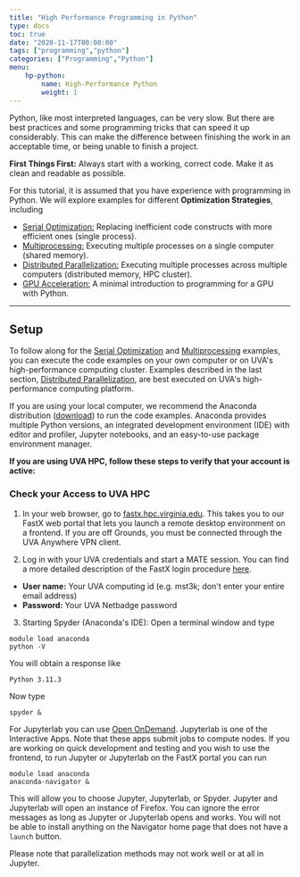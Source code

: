 ```yaml
---
title: "High Performance Programming in Python"
type: docs
toc: true
date: "2020-11-17T00:00:00"
tags: ["programming","python"]
categories: ["Programming","Python"]
menu:
    hp-python:
        name: High-Performance Python
        weight: 1
---
```


Python, like most interpreted languages, can be very slow. But there are best practices and some programming tricks that can speed it up considerably.  This can make the difference between finishing the work in an acceptable time, or being unable to finish a project.

**First Things First:** Always start with a working, correct code. Make it as clean and readable as possible.

For this tutorial, it is assumed that you have experience with programming in Python. We will explore examples for different **Optimization Strategies**, including

* [Serial Optimization:](serial-optimization) Replacing inefficient code constructs with more efficient ones (single process).
* [Multiprocessing:](multiprocessing) Executing multiple processes on a single computer (shared memory).
* [Distributed Parallelization:](distributed-parallelization) Executing multiple processes across multiple computers (distributed memory, HPC cluster).
* [GPU Acceleration:](gpu-acceleration) A minimal introduction to programming for a GPU with Python.

- - -

## Setup

To follow along for the [Serial Optimization](#serial-optimization-strategies) and [Multiprocessing](#multiprocessing) examples, you can execute the code examples on your own computer or on UVA's high-performance computing cluster.  Examples described in the last section, [Distributed Parallelization](#distributed-parallelization), are best executed on UVA's high-performance computing platform.

If you are using your local computer, we recommend the Anaconda distribution (<a href="https://www.anaconda.com/distribution/" target="balnk_">download</a>) to run the code examples. Anaconda provides multiple Python versions, an integrated development environment (IDE) with editor and profiler, Jupyter notebooks, and an easy-to-use package environment manager.

**If you are using UVA HPC, follow these steps to verify that your account is active:**

### Check your Access to UVA HPC

1. In your web browser, go to <a href="https://fastx.hpc.virginia.edu" target="_blank">fastx.hpc.virginia.edu</a>.  This takes you to our FastX web portal that lets you launch a remote desktop environment on a frontend.  If you are off Grounds, you must be connected through the UVA Anywhere VPN client.

2. Log in with your UVA credentials and start a MATE session.  You can find a more detailed description of the FastX login procedure <a href="https://www.rc.virginia.edu/userinfo/rivanna/logintools/fastx/" target="_blank">here</a>.
  * **User name:** Your UVA computing id (e.g. mst3k; don't enter your entire email address)
  * **Password:** Your UVA Netbadge password 

3. Starting Spyder (Anaconda's IDE): Open a terminal window and type
```
module load anaconda
python -V
```
You will obtain a response like
```
Python 3.11.3
```
Now type
```
spyder &
```

For Jupyterlab you can use [Open OnDemand](https://ood.hpc.virginia.edu).  Jupyterlab is one of the Interactive Apps.  Note that these apps submit jobs to compute nodes.  If you are working on quick development and testing and you wish to use the frontend, to run Jupyter or Jupyterlab on the FastX portal you can run 
```
module load anaconda
anaconda-navigator &
```
This will allow you to choose Jupyter, Jupyterlab, or Spyder.  Jupyter and Jupyterlab will open an instance of Firefox.  You can ignore the error messages as long as Jupyter or Jupyterlab opens and works.  You will not be able to install anything on the Navigator home page that does not have a `launch` button.

Please note that parallelization methods may not work well or at all in Jupyter.
<br>
